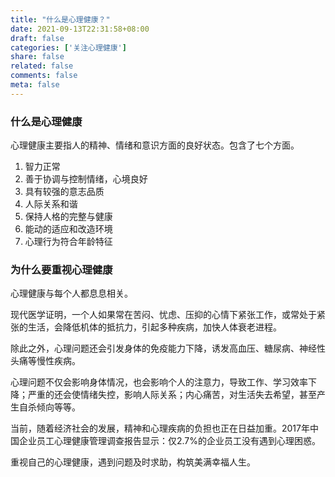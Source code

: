 ```yaml
---
title: "什么是心理健康？"
date: 2021-09-13T22:31:58+08:00
draft: false
categories: ['关注心理健康']
share: false
related: false
comments: false
meta: false
---
```


### 什么是心理健康

心理健康主要指人的精神、情绪和意识方面的良好状态。包含了七个方面。

1. 智力正常
2. 善于协调与控制情绪，心境良好
3. 具有较强的意志品质
4. 人际关系和谐
5. 保持人格的完整与健康
6. 能动的适应和改造环境
7. 心理行为符合年龄特征

### 为什么要重视心理健康

心理健康与每个人都息息相关。

现代医学证明，一个人如果常在苦闷、忧虑、压抑的心情下紧张工作，或常处于紧张的生活，会降低机体的抵抗力，引起多种疾病，加快人体衰老进程。

除此之外，心理问题还会引发身体的免疫能力下降，诱发高血压、糖尿病、神经性头痛等慢性疾病。

心理问题不仅会影响身体情况，也会影响个人的注意力，导致工作、学习效率下降；严重的还会使情绪失控，影响人际关系；内心痛苦，对生活失去希望，甚至产生自杀倾向等等。

当前，随着经济社会的发展，精神和心理疾病的负担也正在日益加重。2017年中国企业员工心理健康管理调查报告显示：仅2.7%的企业员工没有遇到心理困惑。

重视自己的心理健康，遇到问题及时求助，构筑美满幸福人生。